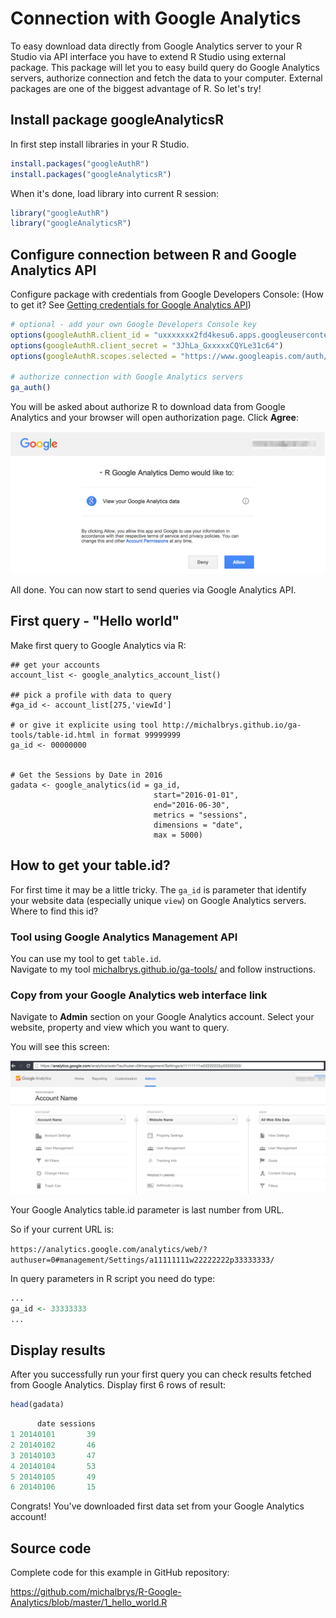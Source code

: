 # Connection with Google Analytics

To easy download data directly from Google Analytics server to your R Studio via API interface you have to extend R Studio using external package. This package will let you to easy build query do Google Analytics servers, authorize connection and fetch the data to your computer. External packages are one of the biggest advantage of R. So let's try!

## Install package googleAnalyticsR

In first step install libraries in your R Studio.

```r
install.packages("googleAuthR")
install.packages("googleAnalyticsR")
```

When it's done, load library into current R session:

```r
library("googleAuthR")
library("googleAnalyticsR")
```

## Configure connection between R and Google Analytics API

Configure package with credentials from Google Developers Console: \(How to get it? See [Getting credentials for Google Analytics API](chapter1/gettingcredentialsfor_google_analytics_api_md_md_m.md)\)

```r
# optional - add your own Google Developers Console key
options(googleAuthR.client_id = "uxxxxxxx2fd4kesu6.apps.googleusercontent.com")
options(googleAuthR.client_secret = "3JhLa_GxxxxxCQYLe31c64")
options(googleAuthR.scopes.selected = "https://www.googleapis.com/auth/analytics")

# authorize connection with Google Analytics servers
ga_auth()
```

You will be asked about authorize R to download data from Google Analytics and your browser will open authorization page. Click **Agree**:

![Google Analytics API authorization to R](ga-authorize.png)

All done. You can now start to send queries via Google Analytics API.

## First query - "Hello world"

Make first query to Google Analytics via R:

```
## get your accounts
account_list <- google_analytics_account_list()

## pick a profile with data to query
#ga_id <- account_list[275,'viewId']

# or give it explicite using tool http://michalbrys.github.io/ga-tools/table-id.html in format 99999999
ga_id <- 00000000


# Get the Sessions by Date in 2016
gadata <- google_analytics(id = ga_id, 
                                start="2016-01-01", 
                                end="2016-06-30", 
                                metrics = "sessions", 
                                dimensions = "date", 
                                max = 5000)
```

## How to get your table.id?

For first time it may be a little tricky. The `ga_id` is parameter that identify your website data \(especially unique `view`\) on Google Analytics servers. Where to find this id?

### Tool using Google Analytics Management API

You can use my tool to get `table.id`.  
Navigate to my tool [michalbrys.github.io\/ga-tools\/](http://michalbrys.github.io/ga-tools/table-id.html) and follow instructions.

### Copy from your Google Analytics web interface link

Navigate to **Admin** section on your Google Analytics account. Select your website, property and view which you want to query.

You will see this screen:

![Getting Google Analytics table.id](ga-table-id.png)

Your Google Analytics table.id parameter is last number from URL.

So if your current URL is:

`https://analytics.google.com/analytics/web/?authuser=0#management/Settings/a11111111w22222222p33333333/`

In query parameters in R script you need do type:

```r
...
ga_id <- 33333333
...
```

## Display results

After you successfully run your first query you can check results fetched from Google Analytics.
Display first 6 rows of result:

```r
head(gadata)
```

```r
      date sessions
1 20140101       39
2 20140102       46
3 20140103       47
4 20140104       53
5 20140105       49
6 20140106       15
```

Congrats! You've downloaded first data set from your Google Analytics account!

## Source code

Complete code for this example in GitHub repository:

[https:\/\/github.com\/michalbrys\/R-Google-Analytics\/blob\/master\/1\_hello\_world.R](https://github.com/michalbrys/R-Google-Analytics/blob/master/1_hello_world.R)



